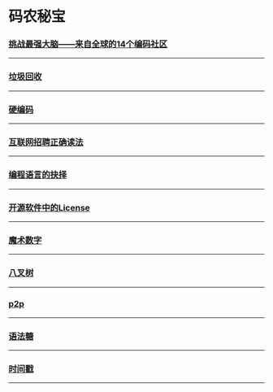 码农秘宝
========

### [挑战最强大脑——来自全球的14个编码社区](coding-challenges)

---

### [垃圾回收](garbage-collection)

---

### [硬编码](hardCode)

---

### [互联网招聘正确读法](hire)

---

### [编程语言的抉择](language-select)

---

### [开源软件中的License](license)

---

### [魔术数字](magicNumber)

---

### [八叉树](octree)

---

### [p2p](p2p)

---

### [语法糖](syntactic-sugar)

---

### [时间戳](timestamp)

---
